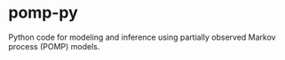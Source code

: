 # pomp-py
Python code for modeling and inference using partially observed Markov process (POMP) models.
